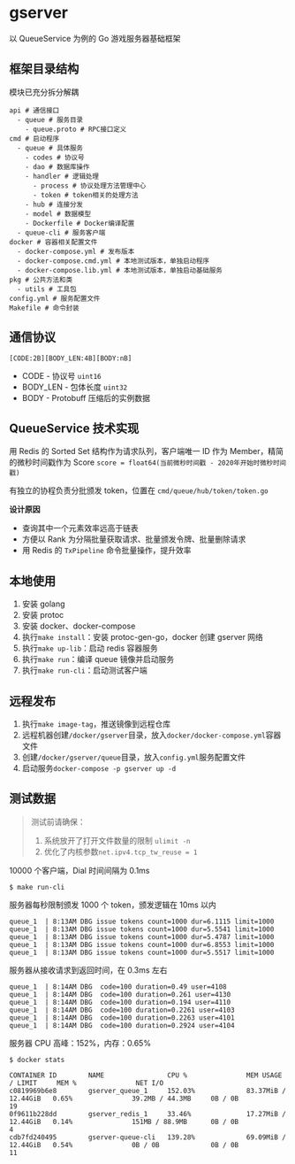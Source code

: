 # gserver

以 QueueService 为例的 Go 游戏服务器基础框架

## 框架目录结构

模块已充分拆分解耦

```
api # 通信接口
  - queue # 服务目录
    - queue.proto # RPC接口定义
cmd # 启动程序
  - queue # 具体服务
    - codes # 协议号
    - dao # 数据库操作
    - handler # 逻辑处理
      - process # 协议处理方法管理中心
      - token # token相关的处理方法
    - hub # 连接分发
    - model # 数据模型
    - Dockerfile # Docker编译配置
  - queue-cli # 服务客户端
docker # 容器相关配置文件
  - docker-compose.yml # 发布版本
  - docker-compose.cmd.yml # 本地测试版本，单独启动程序
  - docker-compose.lib.yml # 本地测试版本，单独启动基础服务
pkg # 公共方法和类
  - utils # 工具包
config.yml # 服务配置文件
Makefile # 命令封装
```

## 通信协议

`[CODE:2B][BODY_LEN:4B][BODY:nB]`

- CODE - 协议号 `uint16`
- BODY_LEN - 包体长度 `uint32`
- BODY - Protobuff 压缩后的实例数据

## QueueService 技术实现

用 Redis 的 Sorted Set 结构作为请求队列，客户端唯一 ID 作为 Member，精简的微秒时间戳作为 Score `score = float64(当前微秒时间戳 - 2020年开始时微秒时间戳)`

有独立的协程负责分批颁发 token，位置在 `cmd/queue/hub/token/token.go`

**设计原因**

- 查询其中一个元素效率远高于链表
- 方便以 Rank 为分隔批量获取请求、批量颁发令牌、批量删除请求
- 用 Redis 的 `TxPipeline` 命令批量操作，提升效率

## 本地使用

1. 安装 golang
2. 安装 protoc
3. 安装 docker、docker-compose
4. 执行`make install`：安装 protoc-gen-go，docker 创建 gserver 网络
5. 执行`make up-lib`：启动 redis 容器服务
6. 执行`make run`：编译 queue 镜像并启动服务
7. 执行`make run-cli`：启动测试客户端

## 远程发布

1. 执行`make image-tag`，推送镜像到远程仓库
2. 远程机器创建`/docker/gserver`目录，放入`docker/docker-compose.yml`容器文件
3. 创建`/docker/gserver/queue`目录，放入`config.yml`服务配置文件
4. 启动服务`docker-compose -p gserver up -d`

## 测试数据

> 测试前请确保：
>
> 1. 系统放开了打开文件数量的限制 `ulimit -n`
> 2. 优化了内核参数`net.ipv4.tcp_tw_reuse = 1`

10000 个客户端，Dial 时间间隔为 0.1ms

```console
$ make run-cli
```

服务器每秒限制颁发 1000 个 token，颁发逻辑在 10ms 以内

```
queue_1  | 8:13AM DBG issue tokens count=1000 dur=6.1115 limit=1000
queue_1  | 8:13AM DBG issue tokens count=1000 dur=5.5541 limit=1000
queue_1  | 8:13AM DBG issue tokens count=1000 dur=5.4787 limit=1000
queue_1  | 8:13AM DBG issue tokens count=1000 dur=6.8553 limit=1000
queue_1  | 8:13AM DBG issue tokens count=1000 dur=5.5517 limit=1000
```

服务器从接收请求到返回时间，在 0.3ms 左右

```
queue_1  | 8:14AM DBG  code=100 duration=0.49 user=4108
queue_1  | 8:14AM DBG  code=100 duration=0.261 user=4130
queue_1  | 8:14AM DBG  code=100 duration=0.194 user=4110
queue_1  | 8:14AM DBG  code=100 duration=0.2261 user=4103
queue_1  | 8:14AM DBG  code=100 duration=0.2263 user=4101
queue_1  | 8:14AM DBG  code=100 duration=0.2924 user=4104
```

服务器 CPU 高峰：152%，内存：0.65%

```console
$ docker stats
```

```
CONTAINER ID        NAME                CPU %               MEM USAGE / LIMIT     MEM %               NET I/O
c0819969b6e8        gserver_queue_1     152.03%             83.37MiB / 12.44GiB   0.65%               39.2MB / 44.3MB     0B / 0B             19
0f9611b228dd        gserver_redis_1     33.46%              17.27MiB / 12.44GiB   0.14%               151MB / 88.9MB      0B / 0B             4
cdb7fd240495        gserver-queue-cli   139.28%             69.09MiB / 12.44GiB   0.54%               0B / 0B             0B / 0B             11

```
